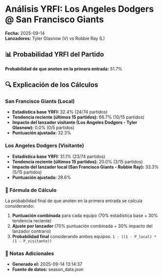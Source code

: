 # Análisis YRFI: Los Angeles Dodgers @ San Francisco Giants

**Fecha:** 2025-09-14  
**Lanzadores:** Tyler Glasnow (V) vs Robbie Ray (L)

## 📊 Probabilidad YRFI del Partido

**Probabilidad de que anoten en la primera entrada:** 51.7%

## 🔍 Explicación de los Cálculos

### San Francisco Giants (Local)
- **Estadística base YRFI:** 32.4% (24/74 partidos)
- **Tendencia reciente (últimos 15 partidos):** 66.7% (10/15 partidos)
- **Impacto del lanzador visitante (Los Angeles Dodgers - Tyler Glasnow):** 0.0% (0/5 partidos)
- **Puntuación ajustada:** 32.3%

### Los Angeles Dodgers (Visitante)
- **Estadística base YRFI:** 31.1% (23/74 partidos)
- **Tendencia reciente (últimos 15 partidos):** 20.0% (3/15 partidos)
- **Impacto del lanzador local (San Francisco Giants - Robbie Ray):** 33.3% (5/15 partidos)
- **Puntuación ajustada:** 28.6%

### 📝 Fórmula de Cálculo

La probabilidad final de que anoten en la primera entrada se calcula considerando:
1. **Puntuación combinada** para cada equipo (70% estadística base + 30% tendencia reciente)
2. **Ajuste por lanzador** (70% puntuación combinada + 30% impacto del lanzador contrario)
3. **Probabilidad final** considerando ambos equipos: `1 - ((1 - P_local) * (1 - P_visitante))`

### 📌 Notas Adicionales

- **Generado el:** 2025-09-14 13:14:37
- **Fuente de datos:** season_data.json
